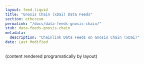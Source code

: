 ```yaml
---
layout: feed.liquid
title: "Gnosis Chain (xDai) Data Feeds"
section: ethereum
permalink: "/docs/data-feeds-gnosis-chain/"
stub: data-feeds-gnosis-chain
metadata:
  description: "Chainlink Data Feeds on Gnosis Chain (xDai)"
date: Last Modified
---
```

(content rendered programatically by layout)
